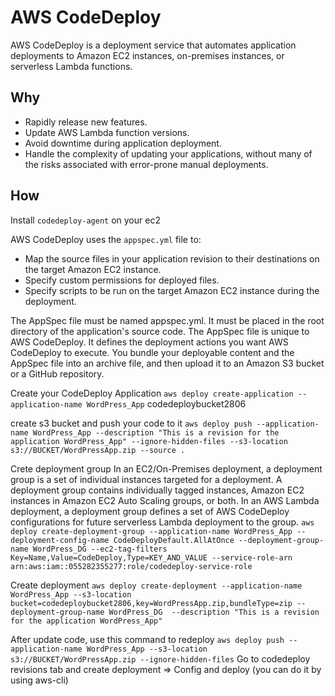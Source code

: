# AWS CodeDeploy

AWS CodeDeploy is a deployment service that automates application deployments to Amazon EC2 instances, on-premises instances, or serverless Lambda functions.

## Why
* Rapidly release new features.
* Update AWS Lambda function versions.
* Avoid downtime during application deployment.
* Handle the complexity of updating your applications, without many of the risks associated with error-prone manual deployments.


## How
Install `codedeploy-agent` on your ec2

AWS CodeDeploy uses the `appspec.yml` file to:

* Map the source files in your application revision to their destinations on the target Amazon EC2 instance.
* Specify custom permissions for deployed files.
* Specify scripts to be run on the target Amazon EC2 instance during the deployment.

The AppSpec file must be named appspec.yml. It must be placed in the root directory of the application's source code.
The AppSpec file is unique to AWS CodeDeploy. It defines the deployment actions you want AWS CodeDeploy to execute. You bundle your deployable content and the AppSpec file into an archive file, and then upload it to an Amazon S3 bucket or a GitHub repository.

Create your CodeDeploy Application
`aws deploy create-application --application-name WordPress_App`
codedeploybucket2806

create s3 bucket and push your code to it
`aws deploy push --application-name WordPress_App --description "This is a revision for the application WordPress_App" --ignore-hidden-files --s3-location s3://BUCKET/WordPressApp.zip --source .`

Crete deployment group
In an EC2/On-Premises deployment, a deployment group is a set of individual instances targeted for a deployment. A deployment group contains individually tagged instances, Amazon EC2 instances in Amazon EC2 Auto Scaling groups, or both. In an AWS Lambda deployment, a deployment group defines a set of AWS CodeDeploy configurations for future serverless Lambda deployment to the group.
`aws deploy create-deployment-group --application-name WordPress_App --deployment-config-name CodeDeployDefault.AllAtOnce --deployment-group-name WordPress_DG --ec2-tag-filters Key=Name,Value=CodeDeploy,Type=KEY_AND_VALUE --service-role-arn arn:aws:iam::055282355277:role/codedeploy-service-role`


Create deployment
`aws deploy create-deployment --application-name WordPress_App --s3-location bucket=codedeploybucket2806,key=WordPressApp.zip,bundleType=zip --deployment-group-name WordPress_DG  --description "This is a revision for the application WordPress_App"`

After update code, use this command to redeploy
`aws deploy push --application-name WordPress_App --s3-location s3://BUCKET/WordPressApp.zip --ignore-hidden-files`
Go to codedeploy revisions tab and create deployment => Config and deploy (you can do it by using aws-cli)

